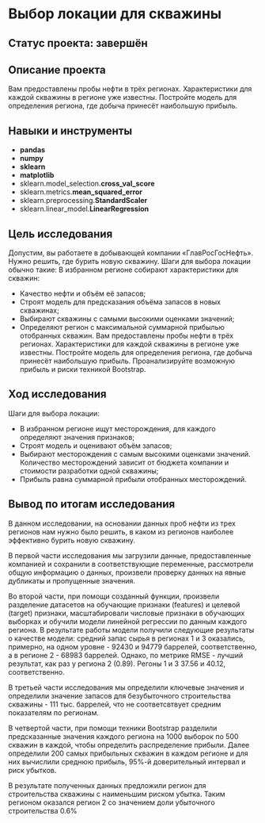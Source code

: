 # Выбор локации для скважины

## Статус проекта: завершён

## Описание проекта

Вам предоставлены пробы нефти в трёх регионах. Характеристики для каждой скважины в регионе уже известны. Постройте модель для определения региона, где добыча принесёт наибольшую прибыль.

## Навыки и инструменты

- **pandas**
- **numpy**
- **sklearn**
- **matplotlib**
- sklearn.model_selection.**cross_val_score**
- sklearn.metrics.**mean_squared_error**
- sklearn.preprocessing.**StandardScaler**
- sklearn.linear_model.**LinearRegression**

## Цель исследования

Допустим, вы работаете в добывающей компании «ГлавРосГосНефть». Нужно решить, где бурить новую скважину.
Шаги для выбора локации обычно такие:
В избранном регионе собирают характеристики для скважин: 
- Качество нефти и объём её запасов;
- Строят модель для предсказания объёма запасов в новых скважинах;
- Выбирают скважины с самыми высокими оценками значений;
- Определяют регион с максимальной суммарной прибылью отобранных скважин.
Вам предоставлены пробы нефти в трёх регионах. Характеристики для каждой скважины в регионе уже известны. Постройте модель для определения региона, где добыча принесёт наибольшую прибыль. Проанализируйте возможную прибыль и риски техникой Bootstrap.

## Ход исследования

Шаги для выбора локации:

- В избранном регионе ищут месторождения, для каждого определяют значения признаков;
- Строят модель и оценивают объём запасов;
- Выбирают месторождения с самым высокими оценками значений. Количество месторождений зависит от бюджета компании и стоимости разработки одной скважины;
- Прибыль равна суммарной прибыли отобранных месторождений.

## Вывод по итогам исследования

В данном исследовании, на основании данных проб нефти из трех регионов нам нужно было решить, в каком из регионов наиболее    эффективно бурить новую скважину.  

В первой части исследования мы загрузили данные, предоставленные компанией и сохранили в соответствующие переменные, рассмотрели  общую информацию о данных, произвели проверку данных на явные дубликаты и пропущенные значения.  

Во второй части, при помощи созданный функции, произвели разделение датасетов на обучающие признаки (features) и целевой (target) признаки, масштабировали числовые признаки в обучающих выборках и обучили модели линейной регрессии по данным каждого региона. В результате работы модели получили следующие результаты о качестве модели: средний запас сырья в регионах 1 и 3 оказались, примерно, на одном уровне - 92430 и 94779 баррелей, соответственно, а в регионе 2 - 68983 баррелей. Однако, по метрике RMSE - лучший результат, как раз у региона 2 (0.89). Регоны 1 и 3  37.56 и 40.12, соответственно.

В третьей части исследования мы определили ключевые значения и определили значение запасов для безубыточного строительства скважины - 111 тыс. баррелей, что не соответсвтвует средним показателям по регионам.

В четвертой части, при помощи техники Bootstrap разделили предсказанные значения каждого региона на 1000 выборок по 500 скважин в каждой, чтобы определить распределение прибыли. Далее определили 200 самых прибыльных скважин в каждом регионе и для них вычислили среднюю прибыль, 95%-й доверительный интервал и риск убытков.

В результате полученных данных предложили регион для строительства скважины с наименьшим риском убытка. Таким регионом оказался регион 2 со значением доли убыточного строительства 0.6%